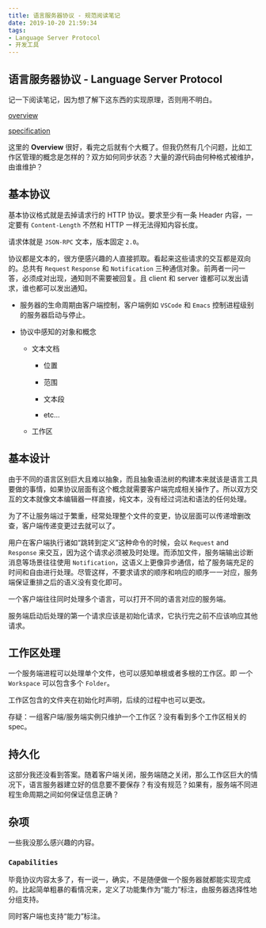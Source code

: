 ```yaml
---
title: 语言服务器协议 - 规范阅读笔记
date: 2019-10-20 21:59:34
tags:
- Language Server Protocol
- 开发工具
---
```


## 语言服务器协议 - Language Server Protocol

记一下阅读笔记，因为想了解下这东西的实现原理，否则用不明白。

[overview](https://microsoft.github.io/language-server-protocol/overview)

[specification](https://microsoft.github.io/language-server-protocol/specifications/specification-3-14/)

<!-- more -->

这里的 **Overview** 很好，看完之后就有个大概了。但我仍然有几个问题，比如工作区管理的概念是怎样的？双方如何同步状态？大量的源代码由何种格式被维护，由谁维护？

## 基本协议

基本协议格式就是去掉请求行的 HTTP 协议。要求至少有一条 Header 内容，一定要有 `Content-Length` 不然和 HTTP 一样无法得知内容长度。

请求体就是 `JSON-RPC` 文本，版本固定 `2.0`。

协议都是文本的，很方便感兴趣的人直接抓取。看起来这些请求的交互都是双向的。总共有 `Request` `Response` 和 `Notification` 三种通信对象。前两者一问一答，必须成对出现，通知则不需要被回复。且 client 和 server 谁都可以发出请求，谁也都可以发出通知。

- 服务器的生命周期由客户端控制，客户端例如 `VSCode` 和 `Emacs` 控制进程级别的服务器启动与停止。

- 协议中感知的对象和概念

  - 文本文档
  
    - 位置
	
	- 范围
	
	- 文本段
	
	- etc...
  
  - 工作区

## 基本设计

由于不同的语言区别巨大且难以抽象，而且抽象语法树的构建本来就该是语言工具要做的事情，如果协议层面有这个概念就需要客户端完成相关操作了。所以双方交互的文本就像文本编辑器一样直接，纯文本，没有经过词法和语法的任何处理。

为了不让服务端过于繁重，经常处理整个文件的变更，协议层面可以传递增删改查，客户端传递变更过去就可以了。

用户在客户端执行诸如“跳转到定义”这种命令的时候，会以 `Request` and `Response` 来交互，因为这个请求必须被及时处理。而添加文件，服务端输出诊断消息等场景往往使用 `Notification`，这语义上更像异步通信，给了服务端充足的时间和自由进行处理。尽管这样，不要求请求的顺序和响应的顺序一一对应，服务端保证重排之后的语义没有变化即可。


一个客户端往往同时处理多个语言，可以打开不同的语言对应的服务端。

服务端启动后处理的第一个请求应该是初始化请求，它执行完之前不应该响应其他请求。

## 工作区处理

一个服务端进程可以处理单个文件，也可以感知单根或者多根的工作区。即 一个 `Workspace` 可以包含多个 `Folder`。

工作区包含的文件夹在初始化时声明，后续的过程中也可以更改。

存疑：一组客户端/服务端实例只维护一个工作区？没有看到多个工作区相关的 spec。

## 持久化

这部分我还没看到答案。随着客户端关闭，服务端随之关闭，那么工作区巨大的情况下，语言服务器建立好的信息要不要保存？有没有规范？如果有，服务端不同进程生命周期之间如何保证信息正确？

## 杂项

一些我没那么感兴趣的内容。

### `Capabilities`

毕竟协议内容太多了，有一说一，确实，不是随便做一个服务器就都能实现完成的。比起简单粗暴的看情况来，定义了功能集作为“能力”标注，由服务器选择性地分组支持。

同时客户端也支持“能力”标注。
